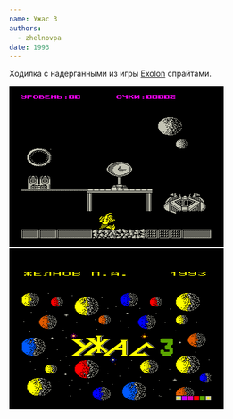 ```yaml
---
name: Ужас 3
authors:
  - zhelnovpa
date: 1993
---
```


Ходилка с надерганными из игры [Exolon](../exolon) спрайтами.

![Screenshot 1](uzhas3.png)
![Screenshot 2](uzhas3-1.png)
